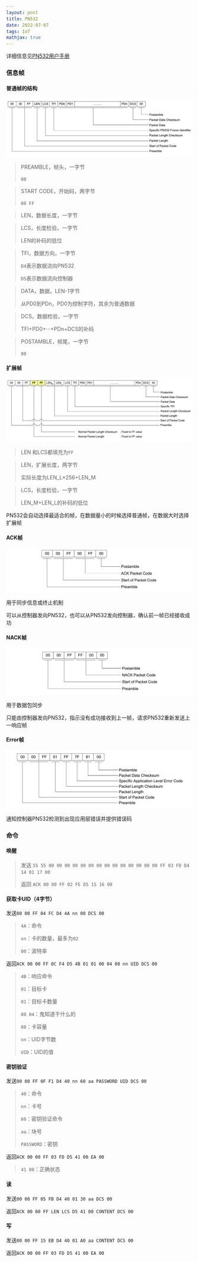 ```yaml
---
layout: post
title: PN532
date: 2022-07-07
tags: IoT
mathjax: true
---
```


详细信息见[PN532用户手册](https://sirmegamu.github.io/others/pn532um.pdf)

### 信息帧

#### 普通帧的结构

![NORMAL](../images/posts/2022-07-07/1.png)


> PREAMBLE，帧头，一字节
>
> `00`

> START CODE，开始码，两字节
>
> `00 FF`

> LEN，数据长度，一字节

> LCS，长度检验，一字节
>
> LEN的补码的低位

> TFI，数据方向，一字节
>
> `D4`表示数据流向PN532
>
> `D5`表示数据流向控制器

> DATA，数据，LEN-1字节
>
> 从PD0到PDn，PD0为控制字符，其余为普通数据

> DCS，数据检验，一字节
>
> TFI+PD0+···+PDn+DCS的补码

> POSTAMBLE，帧尾，一字节
>
> `00`

#### 扩展帧

![EXTENDED](../images/posts/2022-07-07/2.png)

> LEN 和LCS都填充为`FF`

> LEN，扩展长度，两字节
>
> 实际长度为LEN_L×256+LEN_M

> LCS，长度检验，一字节
>
> LEN_M+LEN_L的补码的低位

PN532会自动选择最适合的帧，在数据量小的时候选择普通帧，在数据大时选择扩展帧

#### ACK帧

![ACK](../images/posts/2022-07-07/3.png)

用于同步信息或终止机制

可以从控制器发向PN532，也可以从PN532发向控制器，确认前一帧已经接收成功

#### NACK帧

![NACK](../images/posts/2022-07-07/4.png)

用于数据包同步

只能由控制器发向PN532，指示没有成功接收到上一帧，请求PN532重新发送上一响应帧

#### Error帧

![Error](../images/posts/2022-07-07/5.png)

通知控制器PN532检测到出现应用层错误并提供错误码



### 命令

#### 唤醒

> 发送 `55 55 00 00 00 00 00 00 00 00 00 00 00 00 00 00 FF 03 FD D4 14 01 17 00`
>
> 返回 `ACK 00 00 FF 02 FE D5 15 16 00`

#### 获取卡UID（4字节）

发送`00 00 FF 04 FC D4 4A nn 00 DCS 00`

> `4A`：命令
>
> `nn`：卡的数量，最多为`02`
>
> `00`：波特率

返回`ACK 00 00 FF 0C F4 D5 4B 01 01 00 04 08 nn UID DCS 00`

> `4B`：响应命令
>
> `01`：目标卡
>
> `01`：目标卡数量
>
> `00 04`：鬼知道干什么的
>
> `08`：卡容量
>
> `nn`：UID字节数
>
> `UID`：UID的值

#### 密钥验证

发送`00 00 FF 0F F1 D4 40 nn 60 aa PASSWORD UID DCS 00`

> `40`：命令
>
> `nn`：卡号
>
> `60`：密钥验证命令
>
> `aa`：块号
>
> `PASSWORD`：密钥

返回`ACK 00 00 FF 03 FD D5 41 00 EA 00 `

> `41 00`：正确状态

#### 读

发送`00 00 FF 05 FB D4 40 01 30 aa DCS 00`

返回`ACK 00 00 FF LEN LCS D5 41 00 CONTENT DCS 00 `

#### 写

发送`00 00 FF 15 EB D4 40 01 A0 aa CONTENT DCS 00 `

返回`ACK 00 00 FF 03 FD D5 41 00 EA 00 `
